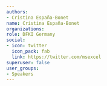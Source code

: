 ```yaml
---
authors:
- Cristina España-Bonet 
name: Cristina España-Bonet 
organizations:
role: DFKI Germany
social:
- icon: twitter
  icon_pack: fab
  link: https://twitter.com/msexcel
superuser: false
user_groups:
- Speakers
---
```



